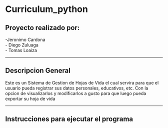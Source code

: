 <h1>Curriculum_python</h1>

<h2>Proyecto realizado por:</h2> 
<p>-Jeronimo Cardona<br>
- Diego Zuluaga<br>
- Tomas Loaiza</p>
<hr>
<h2>Descripcion General</h2>
<p>Este es un Sistema de Gestion de Hojas de Vida el cual servira para que el usuario pueda registrar sus datos personales, educativos, etc. Con la opcion de visualizarlos y modificarlos a gusto para que luego pueda exportar su hoja de vida</p>
<hr>
<h2>Instrucciones para ejecutar el programa